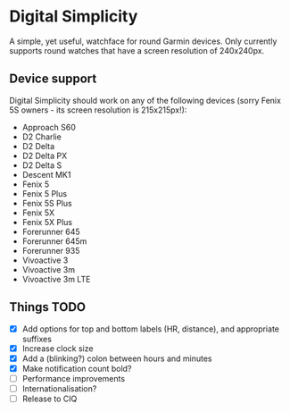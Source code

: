 # Digital Simplicity

A simple, yet useful, watchface for round Garmin devices. Only currently supports round watches that have a screen resolution of 240x240px.

## Device support

Digital Simplicity should work on any of the following devices (sorry Fenix 5S owners - its screen resolution is 215x215px!):

- Approach S60
- D2 Charlie
- D2 Delta
- D2 Delta PX
- D2 Delta S
- Descent MK1
- Fenix 5
- Fenix 5 Plus
- Fenix 5S Plus
- Fenix 5X
- Fenix 5X Plus
- Forerunner 645
- Forerunner 645m
- Forerunner 935
- Vivoactive 3
- Vivoactive 3m
- Vivoactive 3m LTE

## Things TODO

- [X] Add options for top and bottom labels (HR, distance), and appropriate suffixes
- [X] Increase clock size
- [X] Add a (blinking?) colon between hours and minutes
- [X] Make notification count bold?
- [ ] Performance improvements
- [ ] Internationalisation?
- [ ] Release to CIQ
